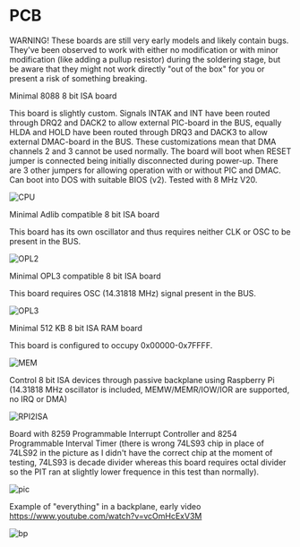 # PCB

WARNING! These boards are still very early models and likely contain bugs. They've been observed to work with either no modification or with minor modification (like adding a pullup resistor) during the soldering stage, but be aware that they might not work directly "out of the box" for you or present a risk of something breaking.

Minimal 8088 8 bit ISA board

This board is slightly custom. Signals INTAK and INT have been routed through DRQ2 and DACK2 to allow external PIC-board in the BUS, equally HLDA and HOLD have been routed through DRQ3 and DACK3 to allow external DMAC-board in the BUS. These customizations mean that DMA channels 2 and 3 cannot be used normally. The board will boot when RESET jumper is connected being initially disconnected during power-up. There are 3 other jumpers for allowing operation with or without PIC and DMAC. Can boot into DOS with suitable BIOS (v2). Tested with 8 MHz V20.

![CPU](https://user-images.githubusercontent.com/42321684/147238715-266f36b0-4ccb-42ff-8c7d-9b58b71c59e4.jpg)

Minimal Adlib compatible 8 bit ISA board

This board has its own oscillator and thus requires neither CLK or OSC to be present in the BUS.

![OPL2](https://user-images.githubusercontent.com/42321684/144759407-07a209d9-1a01-4b39-9935-4ddf7eb3c535.jpg)

Minimal OPL3 compatible 8 bit ISA board

This board requires OSC (14.31818 MHz) signal present in the BUS.

![OPL3](https://user-images.githubusercontent.com/42321684/144759451-014f6e3d-c084-4cb4-a21d-e15c3541e254.jpg)

Minimal 512 KB 8 bit ISA RAM board

This board is configured to occupy 0x00000-0x7FFFF.

![MEM](https://user-images.githubusercontent.com/42321684/144759871-59b407a0-5ece-4554-90c9-b33ca91566dd.jpg)

Control 8 bit ISA devices through passive backplane using Raspberry Pi (14.31818 MHz oscillator is included, MEMW/MEMR/IOW/IOR are supported, no IRQ or DMA)

![RPI2ISA](https://user-images.githubusercontent.com/42321684/144759950-11325024-2807-4f16-9a60-fc590ecc4111.jpg)

Board with 8259 Programmable Interrupt Controller and 8254 Programmable Interval Timer (there is wrong 74LS93 chip in place of 74LS92 in the picture as I didn't have the correct chip at the moment of testing, 74LS93 is decade divider whereas this board requires octal divider so the PIT ran at slightly lower frequence in this test than normally).

![pic](https://user-images.githubusercontent.com/42321684/147551422-6c66e252-9479-47fd-a0d7-767247ee459f.jpg)

Example of "everything" in a backplane, early video https://www.youtube.com/watch?v=vcOmHcExV3M

![bp](https://user-images.githubusercontent.com/42321684/147551744-881e2e93-02dd-4c99-abde-8836a73b7849.jpg)
